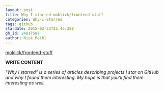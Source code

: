 ```yaml
---
layout: post
title: Why I starred moklick/frontend-stuff
categories: Why-I-Starred
tags: github
stardate: 2015-02-23T22:46:35Z
gh_id: 24817507
author: Nick Peihl
---
```


[moklick/frontend-stuff](https://github.com/moklick/frontend-stuff)

**WRITE CONTENT**

*"Why I starred" is a series of articles describing projects I star on GitHub and why I found them interesting. My hope is that you'll find them interesting as well.*

